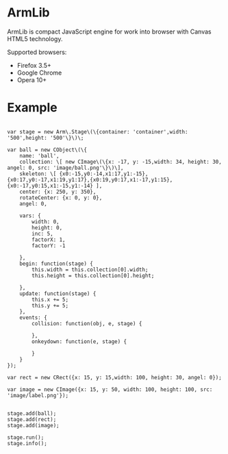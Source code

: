 ArmLib
======

ArmLib is compact JavaScript engine for work into browser with Canvas HTML5 technology.

Supported browsers:

* Firefox 3.5+
* Google Chrome
* Opera 10+


Example
=======
<pre><code>
var stage = new Arm\.Stage\(\{container: 'container',width: '500',height: '500'\}\)\;

var ball = new CObject\(\{
	name: 'ball', 
	collection: \[ new CImage\(\{x: -17, y: -15,width: 34, height: 30, angel: 0, src: 'image/ball.png'\}\)\],
	skeleton: \[ {x0:-15,y0:-14,x1:17,y1:-15},{x0:17,y0:-17,x1:19,y1:17},{x0:19,y0:17,x1:-17,y1:15},{x0:-17,y0:15,x1:-15,y1:-14} ],
	center: {x: 250, y: 350},
	rotateCenter: {x: 0, y: 0},
	angel: 0,
	
	vars: {
		width: 0,
		height: 0,
		inc: 5,
		factorX: 1,
		factorY: -1

	},
	begin: function(stage) {
		this.width = this.collection[0].width;
		this.height = this.collection[0].height;

	},
	update: function(stage) {
		this.x += 5;
		this.y += 5;
	},
	events: { 
		collision: function(obj, e, stage) {

		},
		onkeydown: function(e, stage) {

		}
	}
});

var rect = new CRect({x: 15, y: 15,width: 100, height: 30, angel: 0});

var image = new CImage({x: 15, y: 50, width: 100, height: 100, src: 'image/label.png'});


stage.add(ball);  
stage.add(rect);
stage.add(image);

stage.run(); 
stage.info();
</code></pre>